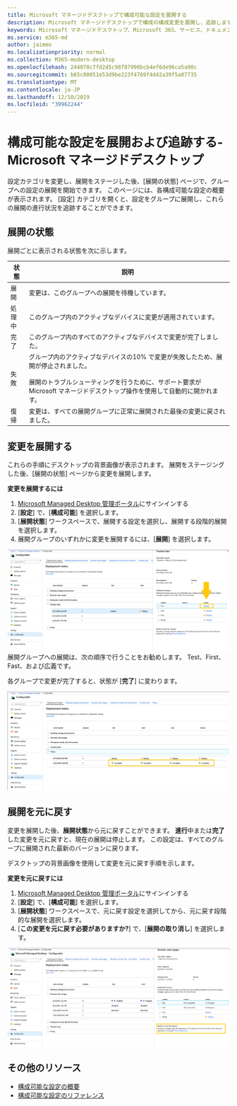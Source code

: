 ```yaml
---
title: Microsoft マネージドデスクトップで構成可能な設定を展開する
description: Microsoft マネージドデスクトップで構成の構成変更を展開し、追跡します。
keywords: Microsoft マネージドデスクトップ、Microsoft 365、サービス、ドキュメント、展開、段階的展開、構成可能な設定
ms.service: m365-md
author: jaimeo
ms.localizationpriority: normal
ms.collection: M365-modern-desktop
ms.openlocfilehash: 244070c7fd2d5c98f87990bcb4ef6de96ca5a90c
ms.sourcegitcommit: b65c80051e53d9be223f4769f4d42a39f5a07735
ms.translationtype: MT
ms.contentlocale: ja-JP
ms.lasthandoff: 12/10/2019
ms.locfileid: "39962244"
---
```

# <a name="deploy-and-track-configurable-settings---microsoft-managed-desktop"></a>構成可能な設定を展開および追跡する-Microsoft マネージドデスクトップ

設定カテゴリを変更し、展開をステージした後、[展開の状態] ページで、グループへの設定の展開を開始できます。 このページには、各構成可能な設定の概要が表示されます。 [設定] カテゴリを開くと、設定をグループに展開し、これらの展開の進行状況を追跡することができます。

## <a name="deployment-statuses"></a>展開の状態 

展開ごとに表示される状態を次に示します。

状態  | 説明 
--- | --- 
展開 | 変更は、このグループへの展開を待機しています。
処理中 | このグループ内のアクティブなデバイスに変更が適用されています。 
完了 | このグループ内のすべてのアクティブなデバイスで変更が完了しました。 
失敗 | グループ内のアクティブなデバイスの10% で変更が失敗したため、展開が停止されました。<br><br> 展開のトラブルシューティングを行うために、サポート要求が Microsoft マネージドデスクトップ操作を使用して自動的に開かれます。 
復帰 | 変更は、すべての展開グループに正常に展開された最後の変更に戻されました。

## <a name="deploy-changes"></a>変更を展開する

これらの手順にデスクトップの背景画像が表示されます。 展開をステージングした後、[展開の状態] ページから変更を展開します。 

**変更を展開するには**

1. [Microsoft Managed Desktop 管理ポータル](https://aka.ms/mwaasportal)にサインインする
2. [**設定**] で、[**構成可能**] を選択します。
3. [**展開状態**] ワークスペースで、展開する設定を選択し、展開する段階的展開を選択します。
4. 展開グループのいずれかに変更を展開するには、[**展開**] を選択します。

![展開状態ワークスペース。 右側の [信頼済みサイト] ウィンドウ。 [展開グループ] セクションには、[展開グループ]、[デバイス]、[状態] の3つの列があります。 [状態] 列の [展開] が強調表示されています。](images/1deployedit.png)
展開グループへの展開は、次の順序で行うことをお勧めします。 Test、First、Fast、および広義です。 

各グループで変更が完了すると、状態が [**完了**] に変わります。

![更新日、バージョン、テスト、最初、高速、および広範な列を含む展開状態ワークスペース。 プロキシ行が展開され、それぞれの4つの展開グループで "complete" というフラグが付けられた日付形式の設定が表示されます。](images/2completeedit.png)

## <a name="revert-deployment"></a>展開を元に戻す

変更を展開した後、**展開状態**から元に戻すことができます。 **進行**中または**完了**した変更を元に戻すと、現在の展開は停止します。 この設定は、すべてのグループに展開された最新のバージョンに戻ります。 

デスクトップの背景画像を使用して変更を元に戻す手順を示します。 

**変更を元に戻すには**
1. [Microsoft Managed Desktop 管理ポータル](https://aka.ms/mwaasportal)にサインインする
2. [**設定**] で、[**構成可能**] を選択します。
3. [**展開状態**] ワークスペースで、元に戻す設定を選択してから、元に戻す段階的な展開を選択します。
4. [**この変更を元に戻す必要がありますか?**] で、[**展開の取り消し**] を選択します。

![展開状態ワークスペース。 ブラウザーの開始ページが選択され、送信された変更とその状態に関するデータで右側のウィンドウが開きます。 下部にある [この変更を元に戻す必要があります] 領域は、「展開を元に戻す」を選択できます。](images/3revert.png) 

## <a name="additional-resources"></a>その他のリソース
- [構成可能な設定の概要](config-setting-overview.md)
- [構成可能な設定のリファレンス](config-setting-ref.md) 
